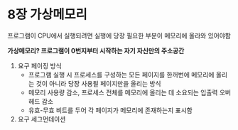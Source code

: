 # 8장 가상메모리

프로그램이 CPU에서 실행되려면 실행에 당장 필요한 부분이 메모리에 올라와 있어야함

**가상메모리? 프로그램이 0번지부터 시작하는 자기 자신만의 주소공간**

1. 요구 페이징 방식
   - 프로그램 실행 시 프로세스를 구성하는 모든 페이지를 한꺼번에 메모리에 올리는 것이 아니라 당장 사용될 페이지만을 올리는 방식
   - 메모리 사용량 감소, 프로세스 전체를 메모리에 올리는 데 소요되는 입출력 오버헤드 감소
   - 유효-무효 비트를 두어 각 페이지가 메모리에 존재하는지 표시함
2. 요구 세그먼테이션